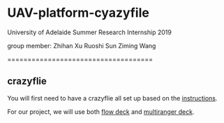 # UAV-platform-cyazyfile
University of Adelaide Summer Research Internship 2019

group member:  Zhihan Xu
                           Ruoshi Sun
                           Ziming Wang
              

====================================

## crazyflie

You will first need to have a crazyflie all set up based on the [instructions](https://www.bitcraze.io/getting-started-with-the-crazyflie-2-0/).

For our project, we will use both [flow deck](https://www.bitcraze.io/flow-deck/) and [multiranger deck](https://www.bitcraze.io/multi-ranger-deck/).


